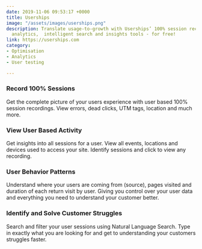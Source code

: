 ```yaml
---
date: 2019-11-06 09:53:17 +0000
title: Userships
image: "/assets/images/userships.png"
description: Translate usage-to-growth with Userships’ 100% session recording, deep
  analytics,  intelligent search and insights tools - for free!
link: https://userships.com
category:
- Optimisation
- Analytics
- User testing

---
```

### Record 100% Sessions

Get the complete picture of your users experience with user based 100% session recordings. View errors, dead clicks, UTM tags, location and much more.

### View User Based Activity

Get insights into all sessions for a user. View all events, locations and devices used to access your site. Identify sessions and click to view any recording.

### User Behavior Patterns

Understand where your users are coming from (source), pages visited and duration of each return visit by user. Giving you control over your user data and everything you need to understand your customer better.

### Identify and Solve Customer Struggles

Search and filter your user sessions using Natural Language Search. Type in exactly what you are looking for and get to understanding your customers struggles faster.